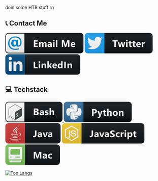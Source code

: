 doin some HTB stuff rn

## 📞 Contact Me
[<img src="https://raw.githubusercontent.com/MikeCodesDotNET/ColoredBadges/4a38660afb7be89a6032218589b4454a1285c7f8/svg/social/email_me.svg" alt="email" style="vertical-align:top margin:4px 4px">](mailto:edwardjjz@hotmail.com)
[<img src="https://raw.githubusercontent.com/MikeCodesDotNET/ColoredBadges/4a38660afb7be89a6032218589b4454a1285c7f8/svg/social/twitter.svg" alt="twitter" style="vertical-align:top margin:4px 4px">](https://twitter.com/eddylongevity)
[<img src="https://raw.githubusercontent.com/MikeCodesDotNET/ColoredBadges/4a38660afb7be89a6032218589b4454a1285c7f8/svg/social/linkedin.svg" alt="linkedin" style="vertical-align:top margin:4px 4px">](mailto:edwardjjz@hotmail.com)



## 💻 Techstack

 <a href="#">
    <img src="https://raw.githubusercontent.com/MikeCodesDotNET/ColoredBadges/4a38660afb7be89a6032218589b4454a1285c7f8/svg/dev/tools/bash.svg" alt="bash" style="vertical-align:top margin:6px 4px">
    <img src="https://raw.githubusercontent.com/MikeCodesDotNET/ColoredBadges/4a38660afb7be89a6032218589b4454a1285c7f8/svg/dev/languages/python.svg" alt="python" style="vertical-align:top margin:6px 4px">
      <img src="https://raw.githubusercontent.com/MikeCodesDotNET/ColoredBadges/4a38660afb7be89a6032218589b4454a1285c7f8/svg/dev/languages/java.svg" alt="java" style="vertical-align:top margin:6px 4px">
    <img src="https://raw.githubusercontent.com/MikeCodesDotNET/ColoredBadges/4a38660afb7be89a6032218589b4454a1285c7f8/svg/dev/languages/js.svg" alt="javascript" style="vertical-align:top margin:6px 4px">
  <img src="https://raw.githubusercontent.com/MikeCodesDotNET/ColoredBadges/4a38660afb7be89a6032218589b4454a1285c7f8/svg/devices/mac.svg" alt="mac" style="vertical-align:top margin:6px 4px">
 
  </a>  
 
 
 [![Top Langs](https://github-readme-stats.vercel.app/api/top-langs/?username=eddyspaghette&layout=compact&theme=dracula&border_radius=55)](https://github.com/anuraghazra/github-readme-stats)

<!--
**eddyspaghette/eddyspaghette** is a ✨ _special_ ✨ repository because its `README.md` (this file) appears on your GitHub profile.

Here are some ideas to get you started:

- 🔭 I’m currently working on ...
- 🌱 I’m currently learning ...
- 👯 I’m looking to collaborate on ...
- 🤔 I’m looking for help with ...
- 💬 Ask me about ...
- 📫 How to reach me: ...
- 😄 Pronouns: ...
- ⚡ Fun fact: ...
-->
